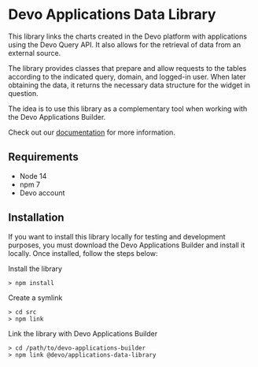 # Devo Applications Data Library

This library links the charts created in the Devo platform with applications
using the Devo Query API. It also allows for the retrieval of data from an
external source.

The library provides classes that prepare and allow requests to the tables according to
the indicated query, domain, and logged-in user. When
later obtaining the data, it returns the necessary data structure for the widget
in question.

The idea is to use this library as a complementary tool when working with the Devo
Applications Builder.

Check out our [documentation](doc/index.md) for more information.

## Requirements

- Node 14
- npm 7
- Devo account

## Installation

If you want to install this library locally for testing and development
purposes, you must download the Devo Applications Builder and install
it locally. Once installed, follow the steps below:

Install the library

```shell
> npm install
```

Create a symlink

```shell
> cd src
> npm link
```

Link the library with Devo Applications Builder

```shell
> cd /path/to/devo-applications-builder
> npm link @devo/applications-data-library
```
